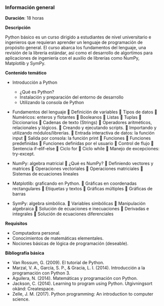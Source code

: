 <!-- 
.. title: Python Básico
.. slug: python
.. date: 2017-07-05 17:11:46 UTC-05:00
.. tags: 
.. category: 
.. link: 
.. description: 
.. type: text
-->

### Información general

**Duración**: 18 horas

**Descripción**

Python básico es un curso dirigido a estudiantes de nivel universitario e ingenieros que requieran aprender un lenguaje de programación de propósito general. El curso abarca los fundamentos del lenguaje, una revisión de la librería estándar, así como el desarrollo de algortimos para aplicaciones de ingeniería con el auxilio de librerías como NumPy, Matplotlib y SymPy.


**Contenido temático**

* Introducción a Python
	- ¿Qué es Python?
	- Instalación y preparación del entorno de desarrollo
	- Utilizando la consola de Python
* Fundamentos del lenguaje
	Definición de variables
	Tipos de datos
	Numéricos: enteros y flotantes
	Booleanos
	Listas
	Tuplas
	Diccionarios
	Cadenas de texto (Strings)
	Operadores aritméticos, relacionales y lógicos.
	Creando y ejecutando scripts.
	Importando y utilizando módulos/librerías.
	Entrada interactiva de datos: la función input
	Salida por consola: la función print
	Funciones
	Funciones predefinidas
	Funciones definidas por el usuario
	Control de flujo
	Sentencia if-elif-else
	Ciclo for
	Ciclo while
	Manejo de excepciones: try-except.


* NumPy: algebra matricial
	¿Qué es NumPy?
	Definiendo vectores y matrices
	Operaciones vectoriales
	Operaciones matriciales
	Sistemas de ecuaciones lineales

* Matplotlib: graficando en Python.
	Gráficas en coordenadas rectangulares
	Etiquetas y textos
	Gráficas múltiples
	Gráficas de barras

* SymPy: algebra simbólica.
	Variables simbólicas
	Manipulación algebraica
	Solución de ecuaciones e inecuaciones
	Derivadas e integrales
	Solución de ecuaciones diferenciales

**Requisitos**

* Computadora personal.
* Conocimientos de matemáticas elementales.
* Nociones básicas de lógica de programación (deseable).

**Bibliografía básica**

* Van Rossum, G. (2009). El tutorial de Python.
* Marzal, V. A., García, S. P., & Gracia, L. I. (2014). Introducción a la programación con Python 3.
* Aguilera, N. (2014). Matemáticas y programación con Python.
* Jackson, C. (2014). Learning to program using Python. Utgivningsort okänd: Createspace.
* Zelle, J. M. (2017). Python programming: An introduction to computer science.



